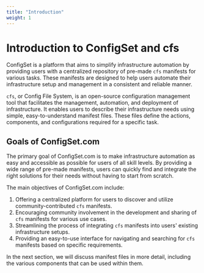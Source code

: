 ```yaml
---
title: "Introduction"
weight: 1
---
```


# Introduction to ConfigSet and cfs

ConfigSet is a platform that aims to simplify infrastructure automation by providing users with a centralized repository of pre-made `cfs` manifests for various tasks. These manifests are designed to help users automate their infrastructure setup and management in a consistent and reliable manner.

`cfs`, or Config File System, is an open-source configuration management tool that facilitates the management, automation, and deployment of infrastructure. It enables users to describe their infrastructure needs using simple, easy-to-understand manifest files. These files define the actions, components, and configurations required for a specific task.

## Goals of ConfigSet.com

The primary goal of ConfigSet.com is to make infrastructure automation as easy and accessible as possible for users of all skill levels. By providing a wide range of pre-made manifests, users can quickly find and integrate the right solutions for their needs without having to start from scratch.

The main objectives of ConfigSet.com include:

1. Offering a centralized platform for users to discover and utilize community-contributed `cfs` manifests.
2. Encouraging community involvement in the development and sharing of `cfs` manifests for various use cases.
3. Streamlining the process of integrating `cfs` manifests into users' existing infrastructure setups.
4. Providing an easy-to-use interface for navigating and searching for `cfs` manifests based on specific requirements.

In the next section, we will discuss manifest files in more detail, including the various components that can be used within them.
